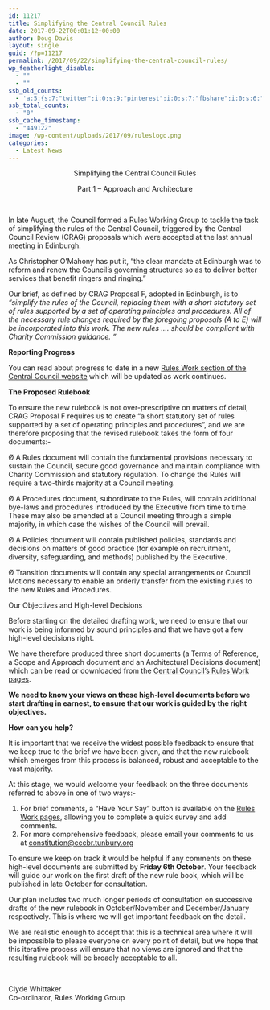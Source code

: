 ```yaml
---
id: 11217
title: Simplifying the Central Council Rules
date: 2017-09-22T00:01:12+00:00
author: Doug Davis
layout: single
guid: /?p=11217
permalink: /2017/09/22/simplifying-the-central-council-rules/
wp_featherlight_disable:
  - ""
  - ""
ssb_old_counts:
  - 'a:5:{s:7:"twitter";i:0;s:9:"pinterest";i:0;s:7:"fbshare";i:0;s:6:"reddit";i:0;s:6:"tumblr";N;}'
ssb_total_counts:
  - "0"
ssb_cache_timestamp:
  - "449122"
image: /wp-content/uploads/2017/09/ruleslogo.png
categories:
  - Latest News
---
```

<p style="text-align: center;">
  Simplifying the Central Council Rules
</p>

<p style="text-align: center;">
  Part 1 – Approach and Architecture
</p>

&nbsp;

In late August, the Council formed a Rules Working Group to tackle the task of simplifying the rules of the Central Council, triggered by the Central Council Review (CRAG) proposals which were accepted at the last annual meeting in Edinburgh.

As Christopher O’Mahony has put it, “the clear mandate at Edinburgh was to reform and renew the Council’s governing structures so as to deliver better services that benefit ringers and ringing.”

Our brief, as defined by CRAG Proposal F, adopted in Edinburgh, is to _“simplify the rules of the Council, replacing them with a short statutory set of rules supported by a set of operating principles and procedures. All of the necessary rule changes required by the foregoing proposals (A to E) will be incorporated into this work. The new rules …. should be compliant with Charity Commission guidance. ”_

**Reporting Progress**

You can read about progress to date in a new [Rules Work section of the Central Council website](/about/reform/rules/) which will be updated as work continues.

**The Proposed Rulebook**

To ensure the new rulebook is not over-prescriptive on matters of detail, CRAG Proposal F requires us to create “a short statutory set of rules supported by a set of operating principles and procedures”, and we are therefore proposing that the revised rulebook takes the form of four documents:-

Ø A Rules document will contain the fundamental provisions necessary to sustain the Council, secure good governance and maintain compliance with Charity Commission and statutory regulation. To change the Rules will require a two-thirds majority at a Council meeting.

Ø A Procedures document, subordinate to the Rules, will contain additional bye-laws and procedures introduced by the Executive from time to time. These may also be amended at a Council meeting through a simple majority, in which case the wishes of the Council will prevail.

Ø A Policies document will contain published policies, standards and decisions on matters of good practice (for example on recruitment, diversity, safeguarding, and methods) published by the Executive.

Ø Transition documents will contain any special arrangements or Council Motions necessary to enable an orderly transfer from the existing rules to the new Rules and Procedures.

Our Objectives and High-level Decisions

Before starting on the detailed drafting work, we need to ensure that our work is being informed by sound principles and that we have got a few high-level decisions right.

We have therefore produced three short documents (a Terms of Reference, a Scope and Approach document and an Architectural Decisions document) which can be read or downloaded from the [Central Council’s Rules Work pages](/about/reform/rules/).

**We need to know your views on these high-level documents before we start drafting in earnest, to ensure that our work is guided by the right objectives.**

**How can you help?**

It is important that we receive the widest possible feedback to ensure that we keep true to the brief we have been given, and that the new rulebook which emerges from this process is balanced, robust and acceptable to the vast majority.

At this stage, we would welcome your feedback on the three documents referred to above in one of two ways:-

1. For brief comments, a “Have Your Say” button is available on the [Rules Work pages](/about/reform/rules/), allowing you to complete a quick survey and add comments.  
2. For more comprehensive feedback, please email your comments to us at <constitution@cccbr.tunbury.org>

To ensure we keep on track it would be helpful if any comments on these high-level documents are submitted by **Friday 6th October**. Your feedback will guide our work on the first draft of the new rule book, which will be published in late October for consultation.

Our plan includes two much longer periods of consultation on successive drafts of the new rulebook in October/November and December/January respectively. This is where we will get important feedback on the detail.

We are realistic enough to accept that this is a technical area where it will be impossible to please everyone on every point of detail, but we hope that this iterative process will ensure that no views are ignored and that the resulting rulebook will be broadly acceptable to all.

&nbsp;

Clyde Whittaker  
Co-ordinator, Rules Working Group

